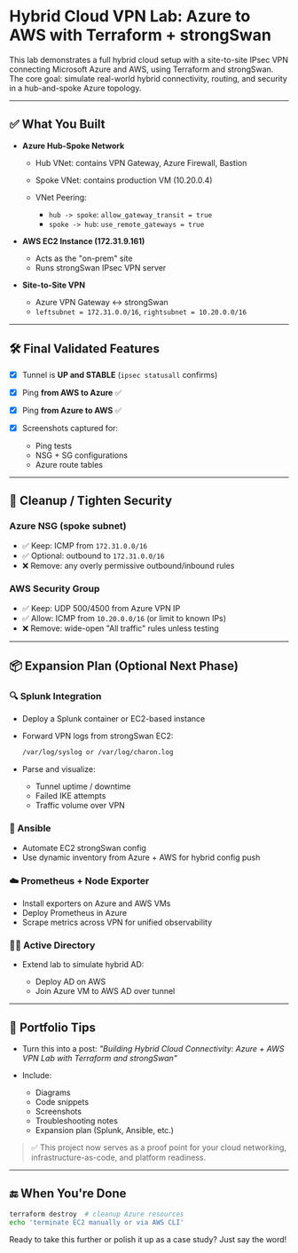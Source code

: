 # Hybrid Cloud VPN Lab: Azure to AWS with Terraform + strongSwan

This lab demonstrates a full hybrid cloud setup with a site-to-site IPsec VPN connecting Microsoft Azure and AWS, using Terraform and strongSwan. The core goal: simulate real-world hybrid connectivity, routing, and security in a hub-and-spoke Azure topology.

---

## ✅ What You Built

- **Azure Hub-Spoke Network**

  - Hub VNet: contains VPN Gateway, Azure Firewall, Bastion
  - Spoke VNet: contains production VM (10.20.0.4)
  - VNet Peering:

    - `hub -> spoke`: `allow_gateway_transit = true`
    - `spoke -> hub`: `use_remote_gateways = true`

- **AWS EC2 Instance (172.31.9.161)**

  - Acts as the "on-prem" site
  - Runs strongSwan IPsec VPN server

- **Site-to-Site VPN**

  - Azure VPN Gateway ↔ strongSwan
  - `leftsubnet = 172.31.0.0/16`, `rightsubnet = 10.20.0.0/16`

---

## 🛠️ Final Validated Features

- [x] Tunnel is **UP and STABLE** (`ipsec statusall` confirms)
- [x] Ping **from AWS to Azure** ✅
- [x] Ping **from Azure to AWS** ✅
- [x] Screenshots captured for:

  - Ping tests
  - NSG + SG configurations
  - Azure route tables

---

## 🧹 Cleanup / Tighten Security

### Azure NSG (spoke subnet)

- ✅ Keep: ICMP from `172.31.0.0/16`
- ✅ Optional: outbound to `172.31.0.0/16`
- ❌ Remove: any overly permissive outbound/inbound rules

### AWS Security Group

- ✅ Keep: UDP 500/4500 from Azure VPN IP
- ✅ Allow: ICMP from `10.20.0.0/16` (or limit to known IPs)
- ❌ Remove: wide-open "All traffic" rules unless testing

---

## 📦 Expansion Plan (Optional Next Phase)

### 🔍 Splunk Integration

- Deploy a Splunk container or EC2-based instance
- Forward VPN logs from strongSwan EC2:

  ```bash
  /var/log/syslog or /var/log/charon.log
  ```

- Parse and visualize:

  - Tunnel uptime / downtime
  - Failed IKE attempts
  - Traffic volume over VPN

### 🔧 Ansible

- Automate EC2 strongSwan config
- Use dynamic inventory from Azure + AWS for hybrid config push

### ☁️ Prometheus + Node Exporter

- Install exporters on Azure and AWS VMs
- Deploy Prometheus in Azure
- Scrape metrics across VPN for unified observability

### 🧑‍💼 Active Directory

- Extend lab to simulate hybrid AD:

  - Deploy AD on AWS
  - Join Azure VM to AWS AD over tunnel

---

## 🧠 Portfolio Tips

- Turn this into a post: _"Building Hybrid Cloud Connectivity: Azure + AWS VPN Lab with Terraform and strongSwan"_
- Include:

  - Diagrams
  - Code snippets
  - Screenshots
  - Troubleshooting notes
  - Expansion plan (Splunk, Ansible, etc.)

> ✅ This project now serves as a proof point for your cloud networking, infrastructure-as-code, and platform readiness.

---

## 🔚 When You're Done

```bash
terraform destroy  # cleanup Azure resources
echo 'terminate EC2 manually or via AWS CLI'
```

Ready to take this further or polish it up as a case study? Just say the word!
